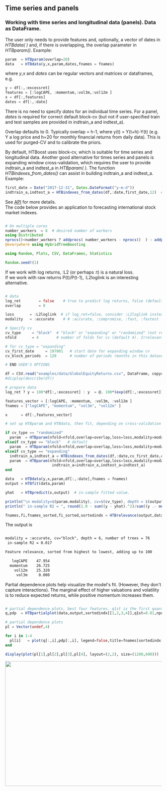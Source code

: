 ## Time series and panels

### Working with time series and longitudinal data (panels). Data as DataFrame.

The user only needs to provide features and, optionally, a vector of dates in *HTBdata( )* and, if there is overlapping, the overlap parameter in *HTBparam()*.
  Example:
```julia 
param  = HTBparam(overlap=20)         
data   = HTBdata(y,x,param,dates,fnames = fnames)
```
where *y*,*x* and *dates* can be regular vectors and matrices or dataframes, e.g.

```julia 
y = df[:,:excessret]
features = [:logCAPE, :momentum,:vol3m,:vol12m ]
x = df[:,features]
dates = df[:,:date]  
```

There is no need to specify *dates* for an individual time series. For a panel, *dates* is required for correct default block-cv (but not if user-specified train and test samples are provided in indtrain_a and indtest_a).

Overlap defaults to 0. Typically overlap = h-1, where y(t) = Y(t+h)-Y(t) (e.g. Y a log price and h=20 for monthly financial returns from daily data). This is used for purged-CV and to calibrate the priors.

By default, HTBoost uses block-cv, which is suitable for time series and longitudinal data. 
Another good alternative for times series and panels is expanding window cross-validation, which requires the user to provide indtrain_a and indtest_a in *HTBparam( )*.
The function *HTBindexes_from_dates()* can assist in building indtrain_a and indtest_a.
Example:

```julia 
first_date = Date("2017-12-31", Dates.DateFormat("y-m-d"))
indtrain_a,indtest_a = HTBindexes_from_dates(df,:date,first_date,12)  # 12 periods in each block, starting from first_date

```
See [API](../JuliaAPI.md) for more details.   
The code below provides an application to forecasting international stock market indexes. 

```julia

# On multiple cores
number_workers  = 8  # desired number of workers
using Distributed
nprocs()<number_workers ? addprocs( number_workers - nprocs()  ) : addprocs(0)
@everywhere using HybridTreeBoosting

using Random, Plots, CSV, DataFrames, Statistics

Random.seed!(1)

```

If we work with log returns, :L2 (or perhaps :t) is a natural loss.  
If we work with raw returns P(t)/P(t-1), :L2loglink is an interesting alternative.  

```julia

# data 
log_ret        = false    # true to predict log returns, false (default) to predict returns
overlap        = 0        

```



```julia
loss       = :L2loglink  # if log_ret=false, consider :L2loglink instead of :L2 
modality   = :accurate    # # :accurate, :compromise, :fast, :fastest

# Specify cv 
cv_type     = "block"  # "block" or "expanding" or "randomized" (not recommended for time series and panels)
nfold       = 4        # number of folds for cv (default 4). Irrelevant if cv_type = "expanding".

# for cv_type = "expanding" 
cv_first_date     = 197001   # start date for expanding window cv       
cv_block_periods  = 120      # number of periods (months in this dataset): if cv_type="block", this is the block size

# END USER'S OPTIONS

df = CSV.read("examples/data/GlobalEquityReturns.csv", DataFrame, copycols = true) # import data as dataframe. Monthly LOG excess returns.
#display(describe(df))        

# prepare data 
log_ret ? y = 100*df[:,:excessret] : y  = @. 100*(exp(df[:,:excessret]) )

features_vector = [:logCAPE, :momentum, :vol3m, :vol12m ]
fnames = ["logCAPE", "momentum", "vol3m", "vol12m" ]

x      = df[:,features_vector]

# set up HTBparam and HTBdata, then fit, depending on cross-validation type

if cv_type == "randomized"
  param  = HTBparam(nfold=nfold,overlap=overlap,loss=loss,modality=modality,randomizecv=true) 
elseif cv_type == "block"   # default 
  param  = HTBparam(nfold=nfold,overlap=overlap,loss=loss,modality=modality) 
elseif cv_type == "expanding"
  indtrain_a,indtest_a = HTBindexes_from_dates(df,:date,cv_first_date,cv_block_periods)
  param  = HTBparam(nfold=nfold,overlap=overlap,loss=loss,modality=modality,
                     indtrain_a=indtrain_a,indtest_a=indtest_a)
end 

data   = HTBdata(y,x,param,df[:,:date],fnames = fnames)
output = HTBfit(data,param)

yhat   = HTBpredict(x,output)  # in-sample fitted value.

println("\n modality=$(param.modality), cv=$(cv_type), depth = $(output.bestvalue), number of trees = $(output.ntrees) ")
println(" in-sample R2 = ", round(1.0 - sum((y - yhat).^2)/sum((y .- mean(y)).^2),digits=3) )

fnames,fi,fnames_sorted,fi_sorted,sortedindx = HTBrelevance(output,data);

```

The output is   

```markdown

modality = :accurate, cv="block", depth = 6, number of trees = 76
 in-sample R2 = 0.017

Feature relevance, sorted from highest to lowest, adding up to 100

   logCAPE    47.954
  momentum    26.725
    vol12m    25.320
     vol3m     0.000

```

Partial dependence plots help visualize the model's fit. (However, they don't capture interactions). The marginal effect of higher valuations and volatility is to reduce expected returns, while positive momentum increases them. 

```julia

# partial dependence plots, best four features. q1st is the first quantile. e.g. 0.01 or 0.05
q,pdp  = HTBpartialplot(data,output,sortedindx[[1,2,3,4]],q1st=0.01,npoints = 5000)

# partial dependence plots
pl = Vector(undef,4)

for i in 1:4 
  pl[i]   = plot(q[:,i],pdp[:,i], legend=false,title=fnames[sortedindx[i]],color=:green)
end 

display(plot(pl[1],pl[2],pl[3],pl[4], layout=(2,2), size=(1200,600))) 

```

<img src="../assets/GlobalEquityPanel.png" width="600" height="400">


